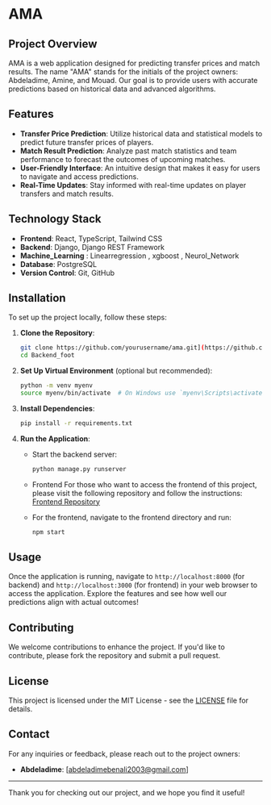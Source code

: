 # AMA

## Project Overview

AMA is a web application designed for predicting transfer prices and match results. The name "AMA" stands for the initials of the project owners: Abdeladime, Amine, and Mouad. Our goal is to provide users with accurate predictions based on historical data and advanced algorithms.

## Features

- **Transfer Price Prediction**: Utilize historical data and statistical models to predict future transfer prices of players.
- **Match Result Prediction**: Analyze past match statistics and team performance to forecast the outcomes of upcoming matches.
- **User-Friendly Interface**: An intuitive design that makes it easy for users to navigate and access predictions.
- **Real-Time Updates**: Stay informed with real-time updates on player transfers and match results.

## Technology Stack

- **Frontend**: React, TypeScript, Tailwind CSS
- **Backend**: Django, Django REST Framework
- **Machine_Learning** : Linearregression , xgboost , Neurol_Network
- **Database**: PostgreSQL
- **Version Control**: Git, GitHub

## Installation

To set up the project locally, follow these steps:

1. **Clone the Repository**:
   ```bash
   git clone https://github.com/yourusername/ama.git](https://github.com/abdeladime2003/Backend_foot.git
   cd Backend_foot
   ```

2. **Set Up Virtual Environment** (optional but recommended):
   ```bash
   python -m venv myenv
   source myenv/bin/activate  # On Windows use `myenv\Scripts\activate`
   ```

3. **Install Dependencies**:
   ```bash
   pip install -r requirements.txt
   ```

4. **Run the Application**:
   - Start the backend server:
     ```bash
     python manage.py runserver
     ```
   - Frontend
     For those who want to access the frontend of this project, please visit the following repository and follow the instructions:
     [Frontend Repository](https://github.com/abdeladime2003/Frontend)

   - For the frontend, navigate to the frontend directory and run:
     ```bash
     npm start
     ```

## Usage

Once the application is running, navigate to `http://localhost:8000` (for backend) and `http://localhost:3000` (for frontend) in your web browser to access the application. Explore the features and see how well our predictions align with actual outcomes!

## Contributing

We welcome contributions to enhance the project. If you'd like to contribute, please fork the repository and submit a pull request. 

## License

This project is licensed under the MIT License - see the [LICENSE](LICENSE) file for details.

## Contact

For any inquiries or feedback, please reach out to the project owners:

- **Abdeladime**: [abdeladimebenali2003@gmail.com]

---

Thank you for checking out our project, and we hope you find it useful!
